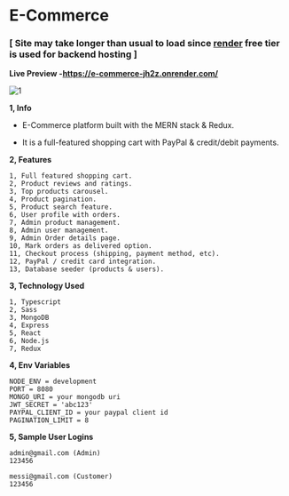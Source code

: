 # E-Commerce

### [ Site may take longer than usual to load since [render](https://render.com/) free tier is used for backend hosting ]

**Live Preview -https://e-commerce-jh2z.onrender.com/**

![1](https://github.com/LunaticEradicator/E-Commerce-Site/assets/107615206/524dc7eb-7eaf-4f41-83f5-c3bc6c70214e)

**1, Info**

- E-Commerce platform built with the MERN stack & Redux.

- It is a full-featured shopping cart with PayPal & credit/debit payments.

**2, Features**

    1, Full featured shopping cart.
    2, Product reviews and ratings.
    3, Top products carousel.
    4, Product pagination.
    5, Product search feature.
    6, User profile with orders.
    7, Admin product management.
    8, Admin user management.
    9, Admin Order details page.
    10, Mark orders as delivered option.
    11, Checkout process (shipping, payment method, etc).
    12, PayPal / credit card integration.
    13, Database seeder (products & users).

**3, Technology Used**

    1, Typescript
    2, Sass
    3, MongoDB
    4, Express
    5, React
    6, Node.js
    7, Redux

**4, Env Variables**

    NODE_ENV = development
    PORT = 8080
    MONGO_URI = your mongodb uri
    JWT_SECRET = 'abc123'
    PAYPAL_CLIENT_ID = your paypal client id
    PAGINATION_LIMIT = 8

**5, Sample User Logins**

    admin@gmail.com (Admin)
    123456

    messi@gmail.com (Customer)
    123456
